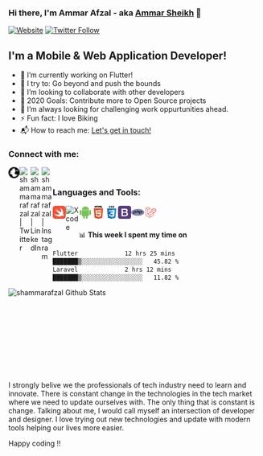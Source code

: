 ### Hi there, I'm Ammar Afzal - aka [Ammar Sheikh][website] 👋

[![Website](https://img.shields.io/website?label=ammarafzal.surge.sh&style=for-the-badge&url=https%3A%2F%2Fcodestackr.com)](https://ammarafzal.surge.sh)
[![Twitter Follow](https://img.shields.io/twitter/follow/shammarafzal?color=1DA1F2&logo=Twitter&style=for-the-badge)](https://twitter.com/intent/follow?original_referer=https%3A%2F%2Fgithub.com%2FcodeSTACKr&screen_name=shammarafzal)
## I'm a Mobile & Web Application Developer!

- 🔭 I’m currently working on Flutter!
- 🌱 I try to: Go beyond and push the bounds
- 👯 I’m looking to collaborate with other developers
- 🥅 2020 Goals: Contribute more to Open Source projects
- 🌋  I’m always looking for challenging work oppurtunities ahead.
- ⚡ Fun fact: I love Biking
- 📬 How to reach me: <a href="mailto:ammarafzal075@gmail.com">Let's get in touch!</a>


### Connect with me:

[<img align="left" alt="ammarafzal.surge.sh" width="22px" src="https://raw.githubusercontent.com/iconic/open-iconic/master/svg/globe.svg" />][website]
[<img align="left" alt="shammarafzal | Twitter" width="22px" src="https://cdn.jsdelivr.net/npm/simple-icons@v3/icons/twitter.svg" />][twitter]
[<img align="left" alt="shammarafzal | LinkedIn" width="22px" src="https://cdn.jsdelivr.net/npm/simple-icons@v3/icons/linkedin.svg" />][linkedin]
[<img align="left" alt="shammarafzal | Instagram" width="22px" src="https://cdn.jsdelivr.net/npm/simple-icons@v3/icons/instagram.svg" />][instagram]

<br />

### Languages and Tools:

<img align="left" alt="Swift" width="26px" src="https://raw.githubusercontent.com/github/explore/80688e429a7d4ef2fca1e82350fe8e3517d3494d/topics/swift/swift.png" />
<img align="left" alt="Xcode" width="26px" src="https://encrypted-tbn0.gstatic.com/images?q=tbn%3AANd9GcR9yO7OKYbY6Y6iP-zTeU59WbVdRgn6wgE7yA&usqp=CAU" />
<img align="left" alt="Android Studio" width="26px" src="https://raw.githubusercontent.com/github/explore/80688e429a7d4ef2fca1e82350fe8e3517d3494d/topics/android/android.png" />
<img align="left" alt="HTML5" width="26px" src="https://raw.githubusercontent.com/github/explore/80688e429a7d4ef2fca1e82350fe8e3517d3494d/topics/html/html.png" />
<img align="left" alt="CSS3" width="26px" src="https://raw.githubusercontent.com/github/explore/80688e429a7d4ef2fca1e82350fe8e3517d3494d/topics/css/css.png" />
<img align="left" alt="Bootstrap" width="26px" src="https://raw.githubusercontent.com/github/explore/80688e429a7d4ef2fca1e82350fe8e3517d3494d/topics/bootstrap/bootstrap.png" />
<img align="left" alt="Php" width="26px" src="https://raw.githubusercontent.com/github/explore/ccc16358ac4530c6a69b1b80c7223cd2744dea83/topics/php/php.png" />
<img align="left" alt="Laravel" width="26px" src="https://raw.githubusercontent.com/github/explore/56a826d05cf762b2b50ecbe7d492a839b04f3fbf/topics/laravel/laravel.png" />

<br />
<br />


📊 **This week I spent my time on**
<!--START_SECTION:waka-->
```text
Flutter             12 hrs 25 mins  ███████▒░░░░░░░░░░░░░░░░░   45.82 % 
Laravel             2 hrs 12 mins   ███████▒░░░░░░░░░░░░░░░░░   11.82 % 
```
<!--END_SECTION:waka-->

 <img align="left" alt="shammarafzal Github Stats" src="https://github-readme-stats.vercel.app/api?username=shammarafzal&show_icons=true&hide_border=true" />
<br />
<br />
<br />
<br />
<br />
<br />
<br />
<br />
<br />
<br />

I strongly belive we the professionals of tech industry need to learn and innovate. There is constant change in the technologies in the tech market where we need to update ourselves with. The only thing that is constant is change. Talking about me, I would call myself an intersection of developer and designer. I love trying out new technologies and update with modern tools helping our lives more easier.

Happy coding !!

[website]: https://ammarafzal.surge.sh
[twitter]: https://twitter.com/shammarafzal
[instagram]: https://instagram.com/shammarafzal
[linkedin]: https://linkedin.com/in/shammarafzal
